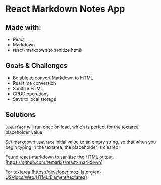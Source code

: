 # React Markdown Notes App

## Made with:

- React
- Markdown
- react-markdown(to sanitize html)

## Goals & Challenges

- Be able to convert Markdown to HTML
- Real time conversion
- Sanitize HTML
- CRUD operations
- Save to local storage

## Solutions

`useEffect` will run once on load, which is perfect for the textarea placeholder value.

Set markdown `useState` initial value to an empty string, so that when you begin typing in the textarea, the placeholder is cleared.

Found react-markdown to sanitize the HTML output. [https://github.com/remarkjs/react-markdown]

For textarea [https://developer.mozilla.org/en-US/docs/Web/HTML/Element/textarea]
